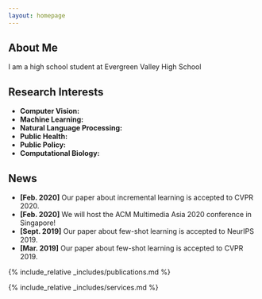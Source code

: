 ```yaml
---
layout: homepage
---
```


## About Me

I am a high school student at Evergreen Valley High School

## Research Interests

- **Computer Vision:**
- **Machine Learning:**
- **Natural Language Processing:** 
- **Public Health:** 
- **Public Policy:** 
- **Computational Biology:** 

## News

- **[Feb. 2020]** Our paper about incremental learning is accepted to CVPR 2020.
- **[Feb. 2020]** We will host the ACM Multimedia Asia 2020 conference in Singapore!
- **[Sept. 2019]** Our paper about few-shot learning is accepted to NeurIPS 2019.
- **[Mar. 2019]** Our paper about few-shot learning is accepted to CVPR 2019.

{% include_relative _includes/publications.md %}

{% include_relative _includes/services.md %}
